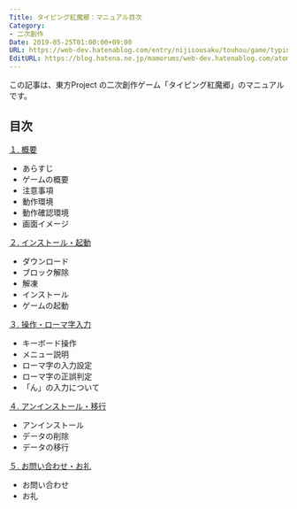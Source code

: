 ```yaml
---
Title: タイピング紅魔郷：マニュアル目次
Category:
- 二次創作
Date: 2019-05-25T01:00:00+09:00
URL: https://web-dev.hatenablog.com/entry/nijisousaku/touhou/game/typing/koumakyou/manual/table-of-contents
EditURL: https://blog.hatena.ne.jp/mamorums/web-dev.hatenablog.com/atom/entry/17680117127158378774
---
```


この記事は、東方Project の二次創作ゲーム「タイピング紅魔郷」のマニュアルです。


## 目次
[１. 概要](/entry/nijisousaku/touhou/game/typing/koumakyou/manual/overview)

- あらすじ
- ゲームの概要
- 注意事項
- 動作環境
- 動作確認環境
- 画面イメージ


[２. インストール・起動](/entry/nijisousaku/touhou/game/typing/koumakyou/manual/install-and-start)

- ダウンロード
- ブロック解除
- 解凍
- インストール
- ゲームの起動


[３. 操作・ローマ字入力](/entry/nijisousaku/touhou/game/typing/koumakyou/manual/operation-and-input)

- キーボード操作
- メニュー説明
- ローマ字の入力設定
- ローマ字の正誤判定
- 「ん」の入力について


[４. アンインストール・移行](/entry/nijisousaku/touhou/game/typing/koumakyou/manual/uninstall-and-data-migration)

- アンインストール
- データの削除
- データの移行


[５. お問い合わせ・お礼](/entry/nijisousaku/touhou/game/typing/koumakyou/manual/inquiry-and-thanks)

- お問い合わせ
- お礼
